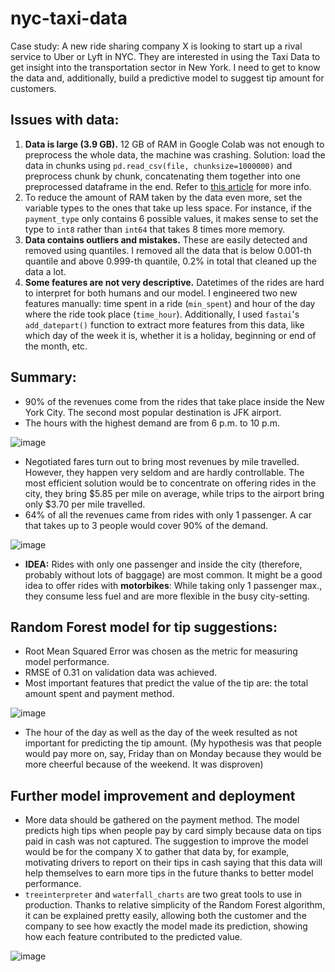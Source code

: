 # nyc-taxi-data
Case study: A new ride sharing company X is looking to start up a rival service to Uber or Lyft in NYC. They are interested in using the Taxi Data to get insight into the transportation sector in New York. I need to get to know the data and, additionally, build a predictive model to suggest tip amount for customers.

## Issues with data:
1. **Data is large (3.9 GB).** 12 GB of RAM in Google Colab was not enough to preprocess the whole data, the machine was crashing. Solution: load the data in chunks using `pd.read_csv(file, chunksize=1000000)` and preprocess chunk by chunk, concatenating them together into one preprocessed dataframe in the end. Refer to [this article](https://towardsdatascience.com/why-and-how-to-use-pandas-with-large-data-9594dda2ea4c) for more info.
2. To reduce the amount of RAM taken by the data even more, set the variable types to the ones that take up less space. For instance, if the `payment_type` only contains 6 possible values, it makes sense to set the type to `int8` rather than `int64` that takes 8 times more memory.
3. **Data contains outliers and mistakes.** These are easily detected and removed using quantiles. I removed all the data that is below 0.001-th quantile and above 0.999-th quantile, 0.2% in total that cleaned up the data a lot. 
4. **Some features are not very descriptive.** Datetimes of the rides are hard to interpret for both humans and our model. I engineered two new features manually: time spent in a ride (`min_spent`) and hour of the day where the ride took place (`time_hour`). Additionally, I used `fastai`'s `add_datepart()` function to extract more features from this data, like which day of the week it is, whether it is a holiday, beginning or end of the month, etc.

## Summary:
- 90% of the revenues come from the rides that take place inside the New York City. The second most popular destination is JFK airport. 
- The hours with the highest demand are from 6 p.m. to 10 p.m.

![image](https://drive.google.com/uc?export=view&id=1JbkQrk-dPjeoIPDlcXA_BNHKTbKpOZ0Q)

- Negotiated fares turn out to bring most revenues by mile travelled. However, they happen very seldom and are hardly controllable. The most efficient solution would be to concentrate on offering rides in the city, they bring $5.85 per mile on average, while trips to the airport bring only $3.70 per mile travelled.
- 64% of all the revenues came from rides with only 1 passenger. A car that takes up to 3 people would cover 90% of the demand.

![image](https://drive.google.com/uc?export=view&id=14uM1vsbScmKhGsTtATASyYzvZmdKxkkf)

- **IDEA:** Rides with only one passenger and inside the city (therefore, probably without lots of baggage) are most common. It might be a good idea to offer rides with **motorbikes**: While taking only 1 passenger max., they consume less fuel and are more flexible in the busy city-setting.

## Random Forest model for tip suggestions:
- Root Mean Squared Error was chosen as the metric for measuring model performance.
- RMSE of 0.31 on validation data was achieved. 
- Most important features that predict the value of the tip are: the total amount spent and payment method.

![image](https://drive.google.com/uc?export=view&id=1B3nbKnvkDqFMXAhZ_zBUuIEwtPImtVQ-)
- The hour of the day as well as the day of the week resulted as not important for predicting the tip amount. (My hypothesis was that people would pay more on, say, Friday than on Monday because they would be more cheerful because of the weekend. It was disproven)

## Further model improvement and deployment
- More data should be gathered on the payment method. The model predicts high tips when people pay by card simply because data on tips paid in cash was not captured. The suggestion to improve the model would be for the company X to gather that data by, for example, motivating drivers to report on their tips in cash saying that this data will help themselves to earn more tips in the future thanks to better model performance.
- `treeinterpreter` and `waterfall_charts` are two great tools to use in production. Thanks to relative simplicity of the Random Forest algorithm, it can be explained pretty easily, allowing both the customer and the company to see how exactly the model made its prediction, showing how each feature contributed to the predicted value.

![image](https://drive.google.com/uc?export=view&id=1apxHM2NjQEgOSoJQBpA6Yv9RUpoXxEOV)
